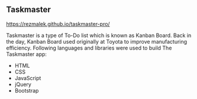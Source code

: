 ## Taskmaster

https://rezmalek.github.io/taskmaster-pro/

Taskmaster is a type of To-Do list which is known as Kanban Board. Back in the day, Kanban Board used originally at Toyota to improve manufacturing efficiency. 
Following languages and libraries were used to build The Taskmaster app:

- HTML
- CSS
- JavaScript
- jQuery
- Bootstrap
